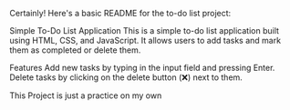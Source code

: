 
Certainly! Here's a basic README for the to-do list project:

Simple To-Do List Application
This is a simple to-do list application built using HTML, CSS, and JavaScript. It allows users to add tasks and mark them as completed or delete them.

Features
Add new tasks by typing in the input field and pressing Enter.
Delete tasks by clicking on the delete button (❌) next to them.


This Project is just a practice on my own 

